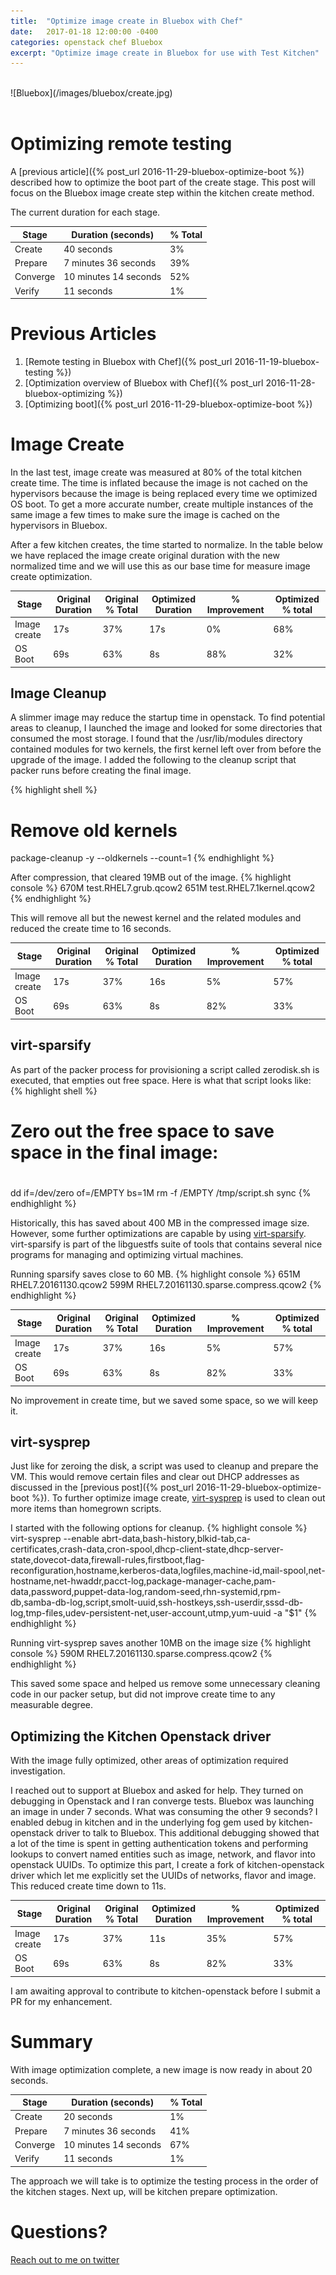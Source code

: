 ```yaml
---
title:  "Optimize image create in Bluebox with Chef"
date:   2017-01-18 12:00:00 -0400
categories: openstack chef Bluebox
excerpt: "Optimize image create in Bluebox for use with Test Kitchen"
---
```


<br>
![Bluebox](/images/bluebox/create.jpg)
<br>
<br>

# Optimizing remote testing
A [previous article]({% post_url 2016-11-29-bluebox-optimize-boot %}) described how to optimize the boot part of the create stage. This post will focus on the Bluebox image create step within the kitchen create method.

The current duration for each stage.

| Stage         | Duration (seconds)     | % Total  |
| ------------- | ------------- | ----- |
| Create        | 40 seconds  | 3% |
| Prepare       | 7 minutes 36 seconds     |   39% |
| Converge      | 10 minutes 14 seconds       |   52% |
| Verify        | 11 seconds      |    1% |


# Previous Articles

1. [Remote testing in Bluebox with Chef]({% post_url 2016-11-19-bluebox-testing %})
2. [Optimization overview of Bluebox with Chef]({% post_url 2016-11-28-bluebox-optimizing %})
3. [Optimizing boot]({% post_url 2016-11-29-bluebox-optimize-boot %})



# Image Create
In the last test, image create was measured at 80% of the total kitchen create time.  The time is inflated because the image is not cached on the hypervisors because the image is being replaced every time we optimized OS boot.  To get a more accurate number, create multiple instances of the same image a few times to make sure the image is cached on the hypervisors in Bluebox.  

After a few kitchen creates, the time started to normalize.  In the table below we have replaced the image create original duration with the new normalized time and we will use this as our base time for measure image create optimization.

| Stage         | Original Duration | Original % Total  | Optimized Duration| % Improvement | Optimized % total
| ------------- | ------------- | ----- | ---- | ------ | ----- |
| Image create  | 17s | 37% | 17s | 0% | 68%
| OS Boot       | 69s| 63% | 8s | 88% | 32%

## Image Cleanup
A slimmer image may reduce the startup time in openstack.  To find potential areas to cleanup, I launched the image and looked for some directories that consumed the most storage.  I found that the /usr/lib/modules directory contained modules for two kernels, the first kernel left over from before the upgrade of the image.  I added the following to the cleanup script that packer runs before creating the final image.

{% highlight shell %}
# Remove old kernels
package-cleanup -y --oldkernels --count=1
{% endhighlight %}

After compression, that cleared 19MB out of the image.
{% highlight console %}
670M    test.RHEL7.grub.qcow2
651M    test.RHEL7.1kernel.qcow2
{% endhighlight %}

This will remove all but the newest kernel and the related modules and reduced the create time to 16 seconds.

| Stage         | Original Duration | Original % Total  | Optimized Duration| % Improvement | Optimized % total
| ------------- | ------------- | ----- | ---- | ------ | ----- |
| Image create  | 17s | 37% | 16s | 5% | 57%
| OS Boot       | 69s| 63% | 8s | 82% | 33%

## virt-sparsify
As part of the packer process for provisioning a script called zerodisk.sh is executed, that empties out free space. Here is what that script looks like:
{% highlight shell %}
#
# Zero out the free space to save space in the final image:
#
dd if=/dev/zero of=/EMPTY bs=1M
rm -f /EMPTY /tmp/script.sh
sync
{% endhighlight %}

Historically, this has saved about 400 MB in the compressed image size.  However, some further optimizations are capable by using [virt-sparsify](http://libguestfs.org/virt-sparsify.1.html).  virt-sparsify is part of the libguestfs suite of tools that contains several nice programs for managing and optimizing virtual machines.

Running sparsify saves close to 60 MB.
{% highlight console %}
651M    RHEL7.20161130.qcow2
599M    RHEL7.20161130.sparse.compress.qcow2
{% endhighlight %}

| Stage         | Original Duration | Original % Total  | Optimized Duration| % Improvement | Optimized % total
| ------------- | ------------- | ----- | ---- | ------ | ----- |
| Image create  | 17s | 37% | 16s | 5% | 57%
| OS Boot       | 69s| 63% | 8s | 82% | 33%

No improvement in create time, but we saved some space, so we will keep it.

## virt-sysprep
Just like for zeroing the disk, a script was used to cleanup and prepare the VM.  This would remove certain files and clear out DHCP addresses as discussed in the [previous post]({% post_url 2016-11-29-bluebox-optimize-boot %}).  To further optimize image create, [virt-sysprep](http://libguestfs.org/virt-sysprep.1.html) is used to clean out more items than homegrown scripts.

I started with the following options for cleanup.
{% highlight console %}
virt-sysprep --enable abrt-data,bash-history,blkid-tab,ca-certificates,crash-data,cron-spool,dhcp-client-state,dhcp-server-state,dovecot-data,firewall-rules,firstboot,flag-reconfiguration,hostname,kerberos-data,logfiles,machine-id,mail-spool,net-hostname,net-hwaddr,pacct-log,package-manager-cache,pam-data,password,puppet-data-log,random-seed,rhn-systemid,rpm-db,samba-db-log,script,smolt-uuid,ssh-hostkeys,ssh-userdir,sssd-db-log,tmp-files,udev-persistent-net,user-account,utmp,yum-uuid -a "$1"
{% endhighlight %}

Running virt-sysprep saves another 10MB on the image size
{% highlight console %}
590M    RHEL7.20161130.sparse.compress.qcow2
{% endhighlight %}

This saved some space and helped us remove some unnecessary cleaning code in our packer setup, but did not improve create time to any measurable degree.

## Optimizing the Kitchen Openstack driver
With the image fully optimized, other areas of optimization required investigation.

I reached out to support at Bluebox and asked for help.  They turned on debugging in Openstack and I ran converge tests.  Bluebox was launching an image in under 7 seconds.  What was consuming the other 9 seconds?  I enabled debug in kitchen and in the underlying fog gem used by kitchen-openstack driver to talk to Bluebox.  This additional debugging showed that a lot of the time is spent in getting authentication tokens and performing lookups to convert named entities such as image, network, and flavor into openstack UUIDs.  To optimize this part, I create a fork of kitchen-openstack driver which let me explicitly set the UUIDs of networks, flavor and image.  This reduced create time down to 11s.

| Stage         | Original Duration | Original % Total  | Optimized Duration| % Improvement | Optimized % total
| ------------- | ------------- | ----- | ---- | ------ | ----- |
| Image create  | 17s | 37% | 11s | 35% | 57%
| OS Boot       | 69s| 63% | 8s | 82% | 33%

I am awaiting approval to contribute to kitchen-openstack before I submit a PR for my enhancement.


# Summary
With image optimization complete, a new image is now ready in about 20 seconds.  

| Stage         | Duration (seconds)     | % Total  |
| ------------- | ------------- | ----- |
| Create        | 20 seconds  | 1% |
| Prepare       | 7 minutes 36 seconds     |   41% |
| Converge      | 10 minutes 14 seconds       |   67% |
| Verify        | 11 seconds      |    1% |

The approach we will take is to optimize the testing process in the order of the kitchen stages.  Next up, will be kitchen prepare optimization.

# Questions?
[Reach out to me on twitter](https://twitter.com/boc_tothefuture)

